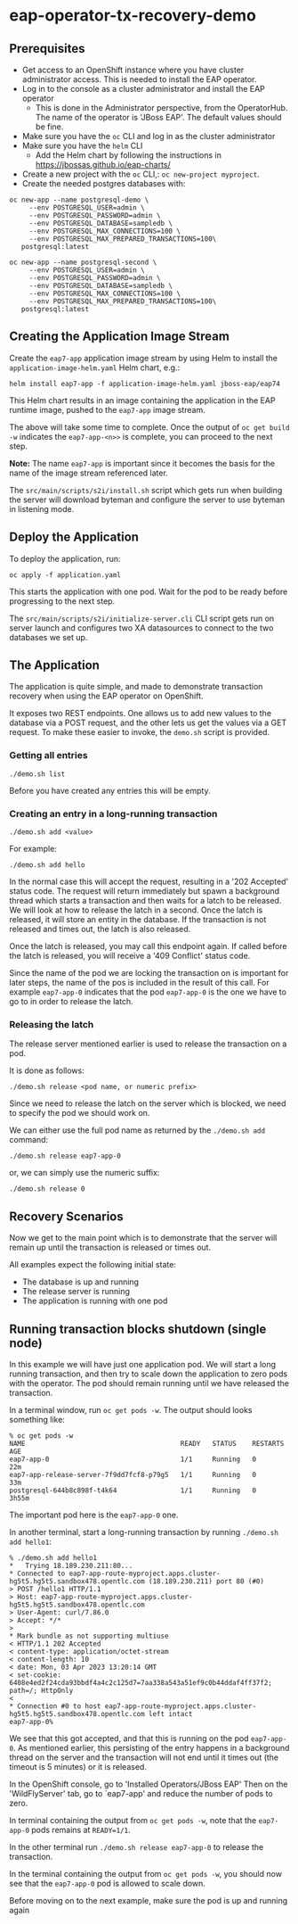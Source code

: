 # eap-operator-tx-recovery-demo


## Prerequisites
* Get access to an OpenShift instance where you have cluster administrator access. This is needed to install the EAP operator.
* Log in to the console as a cluster administrator and install the EAP operator
  * This is done in the Administrator perspective, from the OperatorHub. The name of the operator is 'JBoss EAP'. The default values should be fine.
* Make sure you have the `oc` CLI and log in as the cluster administrator
* Make sure you have the `helm` CLI
  * Add the Helm chart by following the instructions in https://jbossas.github.io/eap-charts/
* Create a new project with the `oc` CLI,: `oc new-project myproject`.
* Create the needed postgres databases with:
```shell
oc new-app --name postgresql-demo \
     --env POSTGRESQL_USER=admin \
     --env POSTGRESQL_PASSWORD=admin \
     --env POSTGRESQL_DATABASE=sampledb \
     --env POSTGRESQL_MAX_CONNECTIONS=100 \
     --env POSTGRESQL_MAX_PREPARED_TRANSACTIONS=100\
   postgresql:latest

oc new-app --name postgresql-second \
     --env POSTGRESQL_USER=admin \
     --env POSTGRESQL_PASSWORD=admin \
     --env POSTGRESQL_DATABASE=sampledb \
     --env POSTGRESQL_MAX_CONNECTIONS=100 \
     --env POSTGRESQL_MAX_PREPARED_TRANSACTIONS=100\
   postgresql:latest
```

## Creating the Application Image Stream

Create the `eap7-app` application image stream by using Helm to install the `application-image-helm.yaml` Helm chart, e.g.:
```shell
helm install eap7-app -f application-image-helm.yaml jboss-eap/eap74
```
This Helm chart results in an image containing the application in the EAP runtime image, pushed to the `eap7-app` image stream.

The above will take some time to complete. Once the output of `oc get build -w` indicates the `eap7-app-<n>>` is complete, you can proceed to the next step.

**Note:** The name `eap7-app` is important since it becomes the basis for the name of the image stream referenced later.

The `src/main/scripts/s2i/install.sh` script which gets run when building the server will download byteman and configure the server to use byteman in listening mode. 

## Deploy the Application

To deploy the application, run:
```shell
oc apply -f application.yaml
```
This starts the application with one pod. Wait for the pod to be ready before progressing to the next step.

The `src/main/scripts/s2i/initialize-server.cli` CLI script gets run on server launch and configures two XA datasources to connect to the two databases we set up.


## The Application
The application is quite simple, and made to demonstrate transaction recovery when using the EAP operator on OpenShift.

It exposes two REST endpoints. One allows us to add new values to the database via a POST request, and the other lets us get the values via a GET request. To make these easier to invoke, the `demo.sh` script is provided. 

### Getting all entries
```shell
./demo.sh list 
```
Before you have created any entries this will be empty.

### Creating an entry in a long-running transaction
```shell
./demo.sh add <value>
```
For example:
```shell
./demo.sh add hello
```

In the normal case this will accept the request, resulting in a '202 Accepted' status code. The request will return immediately but spawn a background thread which starts a transaction and then waits for a latch to be released. We will look at how to release the latch in a second. Once the latch is released, it will store an entity in the database. If the transaction is not released and times out, the latch is also released.

Once the latch is released, you may call this endpoint again. If called before the latch is released, you will receive a '409 Conflict' status code.

Since the name of the pod we are locking the transaction on is important for later steps, the name of the pos is included in the result of this call. For example `eap7-app-0` indicates that the pod `eap7-app-0` is the one we have to go to in order to release the latch.

### Releasing the latch

The release server mentioned earlier is used to release the transaction on a pod. 

It is done as follows:
```shell
./demo.sh release <pod name, or numeric prefix>
```

Since we need to release the latch on the server which is blocked, we need to specify the pod we should work on.

We can either use the full pod name as returned by the `./demo.sh add` command:
```shell
./demo.sh release eap7-app-0
```
or, we can simply use the numeric suffix:
```shell
./demo.sh release 0
```

## Recovery Scenarios
Now we get to the main point which is to demonstrate that the server will remain up until the transaction is released or times out.

All examples expect the following initial state:

* The database is up and running
* The release server is running
* The application is running with one pod

## Running transaction blocks shutdown (single node)
In this example we will have just one application pod. We will start a long running transaction, and then try to scale down the application to zero pods with the operator. The pod should remain running until we have released the transaction.

In a terminal window, run `oc get pods -w`. The output should looks something like:
```shell
% oc get pods -w                                
NAME                                       READY   STATUS    RESTARTS   AGE
eap7-app-0                                 1/1     Running   0          22m
eap7-app-release-server-7f9dd7fcf8-p79g5   1/1     Running   0          33m
postgresql-644b8c898f-t4k64                1/1     Running   0          3h55m
```

The important pod here is the `eap7-app-0` one.

In another terminal, start a long-running transaction by running `./demo.sh add hello1`:
```shell
% ./demo.sh add hello1                                                
*   Trying 18.189.230.211:80...
* Connected to eap7-app-route-myproject.apps.cluster-hg5t5.hg5t5.sandbox478.opentlc.com (18.189.230.211) port 80 (#0)
> POST /hello1 HTTP/1.1
> Host: eap7-app-route-myproject.apps.cluster-hg5t5.hg5t5.sandbox478.opentlc.com
> User-Agent: curl/7.86.0
> Accept: */*
> 
* Mark bundle as not supporting multiuse
< HTTP/1.1 202 Accepted
< content-type: application/octet-stream
< content-length: 10
< date: Mon, 03 Apr 2023 13:20:14 GMT
< set-cookie: 6408e4ed2f24cda93bbdf4a4c2c125d7=7aa338a543a51ef9c0b44ddaf4ff37f2; path=/; HttpOnly
< 
* Connection #0 to host eap7-app-route-myproject.apps.cluster-hg5t5.hg5t5.sandbox478.opentlc.com left intact
eap7-app-0%
```
We see that this got accepted, and that this is running on the pod `eap7-app-0`. As mentioned earlier, this persisting of the entry happens in a background thread on the server and the transaction will not end until it times out (the timeout is 5 minutes) or it is released.

In the OpenShift console, go to 'Installed Operators/JBoss EAP' Then on the 'WildFlyServer' tab, go to `eap7-app' and reduce the number of pods to zero. 

In terminal containing the output from `oc get pods -w`, note that the `eap7-app-0` pods remains at `READY=1/1`.

In the other terminal run `./demo.sh release eap7-app-0` to release the transaction. 

In the terminal containing the output from `oc get pods -w`, you should now see that the `eap7-app-0` pod is allowed to scale down.

Before moving on to the next example, make sure the pod is up and running again


<!-- 
## Running transaction blocks shutdown and is freed when Tx times out 

  As the above example isn't working the way I expected, am putting this one on hold 
-->

